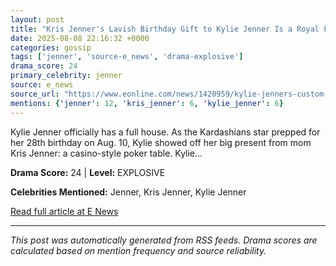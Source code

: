 ```yaml
---
layout: post
title: "Kris Jenner's Lavish Birthday Gift to Kylie Jenner Is a Royal Flush"""
date: 2025-08-08 22:16:32 +0000
categories: gossip
tags: ['jenner', 'source-e_news', 'drama-explosive']
drama_score: 24
primary_celebrity: jenner
source: e_news
source_url: "https://www.eonline.com/news/1420959/kylie-jenners-custom-poker-table-from-kris-jenner-for-birthday?cmpid=rss-syndicate-genericrss-us-top_stories"""
mentions: {'jenner': 12, 'kris_jenner': 6, 'kylie_jenner': 6}
---
```


Kylie Jenner officially has a full house. As the Kardashians star prepped for her 28th birthday on Aug. 10, Kylie showed off her big present from mom Kris Jenner: a casino-style poker table. Kylie...

**Drama Score:** 24 | **Level:** EXPLOSIVE

**Celebrities Mentioned:** Jenner, Kris Jenner, Kylie Jenner

[Read full article at E News](https://www.eonline.com/news/1420959/kylie-jenners-custom-poker-table-from-kris-jenner-for-birthday?cmpid=rss-syndicate-genericrss-us-top_stories)

---
*This post was automatically generated from RSS feeds. Drama scores are calculated based on mention frequency and source reliability.*
